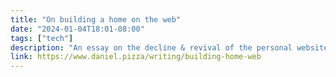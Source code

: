 ```yaml
---
title: "On building a home on the web"
date: "2024-01-04T18:01-08:00"
tags: ["tech"]
description: "An essay on the decline & revival of the personal website."
link: https://www.daniel.pizza/writing/building-home-web
---
```

